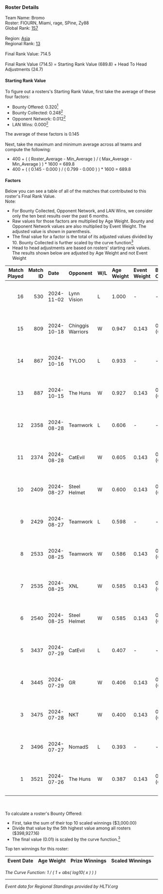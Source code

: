 ### Roster Details<br />
Team Name: Bromo<br />
Roster: FIOURN, Miami, rage, SPine, Zy88<br />
Global Rank: [157](../../standings_global_2024_11_25.md)<br />
<br />
Region: [Asia]( ../../standings_asia_2024_11_25.md)<br />
Regional Rank: [13]( ../../standings_asia_2024_11_25.md)<br />
<br />
Final Rank Value:  714.5<br />
<br />
Final Rank Value (714.5) = Starting Rank Value (689.8) + Head To Head Adjustments (24.7)<br />

#### Starting Rank Value<br />
To figure out a rosters's Starting Rank Value, first take the average of these four factors:<br />
- Bounty Offered: 0.320[<sup>1</sup>](#table2)
- Bounty Collected: 0.248[<sup>2</sup>](#table1)
- Opponent Network: 0.012[<sup>2</sup>](#table1)
- LAN Wins: 0.000[<sup>2</sup>](#table1)

The average of these factors is 0.145<br />
<br />
Next, take the maximum and minimum average across all teams and compute the following:<br />
- 400 + ( ( Roster_Average - Min_Average ) / ( Max_Average - Min_Average ) ) * 1600 = 689.8
- 400 + ( ( 0.145 - 0.000 ) / ( 0.799 - 0.000 ) ) * 1600 = 689.8


#### Factors<br />
Below you can see a table of all of the matches that contributed to this roster's Final Rank Value.<br />
Note:<br />

- For Bounty Collected, Opponent Network, and LAN Wins, we consider only the ten best results over the past 6 months.
- Raw values for those factors are multiplied by Age Weight. Bounty and Opponent Network values are also multiplied by Event Weight. The adjusted value is shown in parenthesis.
- The final value for a factor is the total of its adjusted values divided by 10. Bounty Collected is further scaled by the curve function[<sup>3</sup>](#curveFunction)
- Head to head adjustments are based on rosters' starting rank values. The results shown below are adjusted by Age Weight and not Event Weight
<span id="table1"></span><br />


| Match Played | Match ID | Date       | Opponent          | W/L | Age Weight | Event Weight | Bounty Collected | Opponent Network | LAN Wins  | H2H Adj. | Roster                           |
| -: | -: | :- | :- | :- | :- | :- | :- | :- | :- | -: | :- |
|           16 |      530 | 2024-11-02 | Lynn Vision       | L   | 1.000      | -            | -                | -                | -         |    -4.85 | FIOURN, Miami, rage, SPine, Zy88 |
|           15 |      809 | 2024-10-18 | Chinggis Warriors | W   | 0.947      | 0.143        | 0.023 (0.003)    | 0.318 (0.043)    | 0 (0.000) |    23.79 | FIOURN, Miami, rage, SPine, Zy88 |
|           14 |      867 | 2024-10-16 | TYLOO             | L   | 0.933      | -            | -                | -                | -         |    -4.97 | FIOURN, Miami, rage, SPine, Zy88 |
|           13 |      887 | 2024-10-15 | The Huns          | W   | 0.927      | 0.143        | 0.036 (0.005)    | 0.251 (0.033)    | 0 (0.000) |    22.51 | FIOURN, Miami, rage, SPine, Zy88 |
|           12 |     2358 | 2024-08-28 | Teamwork          | L   | 0.606      | -            | -                | -                | -         |   -13.39 | FIOURN, Miami, rage, SPine, Zy88 |
|           11 |     2374 | 2024-08-28 | CatEvil           | W   | 0.605      | 0.143        | 0.000 (0.000)    | 0.173 (0.015)    | 0 (0.000) |     6.94 | FIOURN, Miami, rage, SPine, Zy88 |
|           10 |     2409 | 2024-08-27 | Steel Helmet      | W   | 0.600      | 0.143        | 0.000 (0.000)    | 0.021 (0.002)    | 0 (0.000) |     3.17 | FIOURN, Miami, rage, SPine, Zy88 |
|            9 |     2429 | 2024-08-27 | Teamwork          | L   | 0.598      | -            | -                | -                | -         |   -13.69 | FIOURN, Miami, rage, SPine, Zy88 |
|            8 |     2533 | 2024-08-25 | Teamwork          | W   | 0.586      | 0.143        | 0.000 (0.000)    | 0.086 (0.007)    | 0 (0.000) |     5.03 | FIOURN, Miami, rage, SPine, Zy88 |
|            7 |     2535 | 2024-08-25 | XNL               | W   | 0.585      | 0.143        | 0.000 (0.000)    | 0.043 (0.004)    | 0 (0.000) |     3.19 | FIOURN, Miami, rage, SPine, Zy88 |
|            6 |     2540 | 2024-08-25 | Steel Helmet      | W   | 0.585      | 0.143        | 0.000 (0.000)    | 0.021 (0.002)    | 0 (0.000) |     2.98 | FIOURN, Miami, rage, SPine, Zy88 |
|            5 |     3437 | 2024-07-29 | CatEvil           | L   | 0.407      | -            | -                | -                | -         |    -8.27 | FIOURN, Miami, rage, SPine, Zy88 |
|            4 |     3445 | 2024-07-29 | GR                | W   | 0.406      | 0.143        | 0.022 (0.001)    | 0.167 (0.010)    | 0 (0.000) |     7.08 | FIOURN, Miami, rage, SPine, Zy88 |
|            3 |     3475 | 2024-07-28 | NKT               | W   | 0.400      | 0.143        | 0.000 (0.000)    | 0.000 (0.000)    | 0 (0.000) |     2.14 | FIOURN, Miami, rage, SPine, Zy88 |
|            2 |     3496 | 2024-07-27 | NomadS            | L   | 0.393      | -            | -                | -                | -         |    -8.97 | FIOURN, Miami, rage, SPine, Zy88 |
|            1 |     3521 | 2024-07-26 | The Huns          | W   | 0.387      | 0.143        | 0.000 (0.000)    | 0.000 (0.000)    | 0 (0.000) |     2.00 | FIOURN, Miami, rage, SPine, Zy88 |

<br />
<span id="table2"></span><br />
To calculate a roster's Bounty Offered:<br />

- First, take the sum of their top 10 scaled winnings ($3,000.00)
- Divide that value by the 5th highest value among all rosters ($398,927.16)
- The final value (0.01) is scaled by the curve function.[<sup>3</sup>](#curveFunction)

Top ten winnings for this roster:<br />

| Event Date | Age Weight | Prize Winnings | Scaled Winnings |
| :- | -: | :- | :- |


<span id="curveFunction"></span>_The Curve Function: 1 / ( 1 + abs( log10( x ) ) )_<br />

---
_Event data for Regional Standings provided by HLTV.org_<br />
